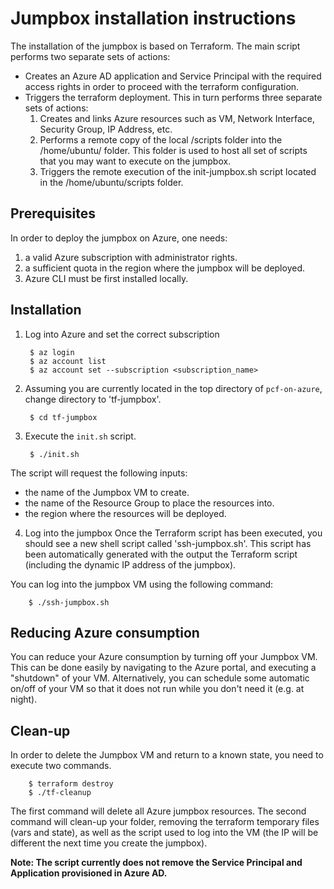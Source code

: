 # Jumpbox installation instructions

The installation of the jumpbox is based on Terraform. The main script performs two separate sets of actions:

- Creates an Azure AD application and Service Principal with the required access rights in order to proceed with the terraform configuration.
- Triggers the terraform deployment. This in turn performs three separate sets of actions:
   1. Creates and links Azure resources such as VM, Network Interface, Security Group, IP Address, etc.
   2. Performs a remote copy of the local /scripts folder into the /home/ubuntu/ folder. This folder is used to host all set of scripts that you may want to execute on the jumpbox.
   3. Triggers the remote execution of the init-jumpbox.sh script located in the /home/ubuntu/scripts folder.

## Prerequisites
In order to deploy the jumpbox on Azure, one needs:
1. a valid Azure subscription with administrator rights.
2. a sufficient quota in the region where the jumpbox will be deployed.
3. Azure CLI must be first installed locally.


## Installation

1. Log into Azure and set the correct subscription
   
        $ az login
        $ az account list
        $ az account set --subscription <subscription_name>

2. Assuming you are currently located in the top directory of `pcf-on-azure`, change directory to 'tf-jumpbox'.

        $ cd tf-jumpbox

3. Execute the `init.sh` script.

        $ ./init.sh

The script will request the following inputs:
- the name of the Jumpbox VM to create.
- the name of the Resource Group to place the resources into.
- the region where the resources will be deployed.

4. Log into the jumpbox
Once the Terraform script has been executed, you should see a new shell script called 'ssh-jumpbox.sh'. This script has been automatically generated with the output the Terraform script (including the dynamic IP address of the jumpbox).

You can log into the jumpbox VM using the following command:

        $ ./ssh-jumpbox.sh

## Reducing Azure consumption
You can reduce your Azure consumption by turning off your Jumpbox VM. This can be done easily by navigating to the Azure portal, and executing a "shutdown" of your VM.
Alternatively, you can schedule some automatic on/off of your VM so that it does not run while you don't need it (e.g. at night).

## Clean-up
In order to delete the Jumpbox VM and return to a known state, you need to execute two commands.

        $ terraform destroy
        $ ./tf-cleanup

The first command will delete all Azure jumpbox resources.
The second command will clean-up your folder, removing the terraform temporary files (vars and state), as well as the script used to log into the VM (the IP will be different the next time you create the jumpbox).

<strong>Note: The script currently does not remove the Service Principal and Application provisioned in Azure AD.<strong>



